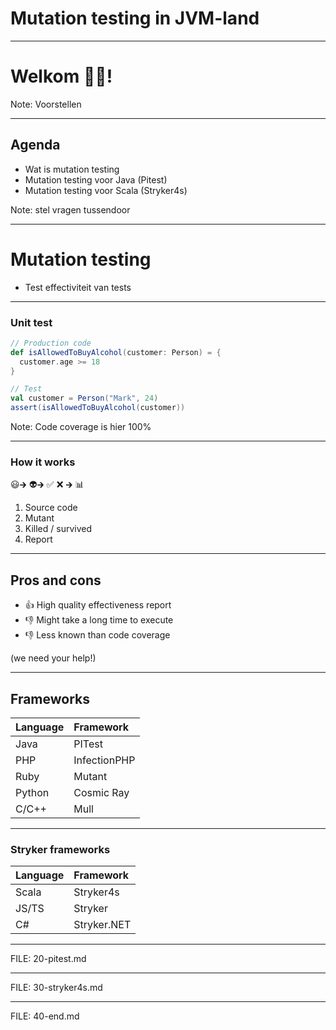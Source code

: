 <!-- .slide: data-background="/img/title.png" data-background-size="contain" data-background-color="#e84b3c" -->

# Mutation testing in JVM-land

----

# Welkom 🙋‍♂️!

Note: Voorstellen

----

## Agenda

- Wat is mutation testing
- Mutation testing voor Java (Pitest)
- Mutation testing voor Scala (Stryker4s)

Note: stel vragen tussendoor

---

# Mutation testing

- Test effectiviteit van tests

----

### Unit test

```scala
// Production code
def isAllowedToBuyAlcohol(customer: Person) = {
  customer.age >= 18
}
```

```scala
// Test
val customer = Person("Mark", 24)
assert(isAllowedToBuyAlcohol(customer))
```

Note: Code coverage is hier 100%

----

### How it works

<span class="logo">😃</span><span class="logo-arrow">🡲</span> <!-- .element class="fragment" data-fragment-index="1" --> 
<span class="logo fragment" data-fragment-index="1">👽</span><span class="logo-arrow">🡲</span> <!-- .element class="fragment" data-fragment-index="2" -->
<span class="logo fragment" data-fragment-index="2">✅</span>
<span class="logo fragment" data-fragment-index="2">❌</span>
<span class="logo-arrow">🡲</span> <!-- .element class="fragment" data-fragment-index="3" -->
<span class="fragment logo" data-fragment-index="3">📊</span>

1. Source code
1. <!-- .element class="fragment" data-fragment-index="1" -->Mutant
1. <!-- .element class="fragment" data-fragment-index="2" -->Killed / survived
1. <!-- .element class="fragment" data-fragment-index="3" -->Report

----

## Pros and cons

* 👍 High quality effectiveness report
* 👎 Might take a long time to execute
* 👎 <!-- .element class="fragment" data-fragment-index="1" --> Less known than code coverage

<!-- .element class="no-list"  -->

(we need your help!)

<!-- .element class="fragment" data-fragment-index="1" -->

----

## Frameworks

 Language            | Framework   
 ------------------|:-------
 Java    | PITest   
 PHP | InfectionPHP   
 Ruby | Mutant   
 Python | Cosmic Ray   
 C/C++ | Mull   

----

### Stryker frameworks

 Language            | Framework   
 ------------------|:-------
 Scala | Stryker4s   
 JS/TS   | Stryker   
 C# | Stryker.NET   

---

FILE: 20-pitest.md

---

FILE: 30-stryker4s.md

---

FILE: 40-end.md
